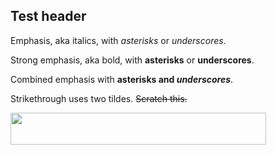 Test header
-----------

Emphasis, aka italics, with *asterisks* or _underscores_.

Strong emphasis, aka bold, with **asterisks** or __underscores__.

Combined emphasis with **asterisks and _underscores_**.

Strikethrough uses two tildes. ~~Scratch this.~~

<img src="/tex/1e3c4b6d260af1256d09b29870bc78ab.svg?invert_in_darkmode&sanitize=true" align=middle width=409.11296085pt height=51.0047109pt/>
